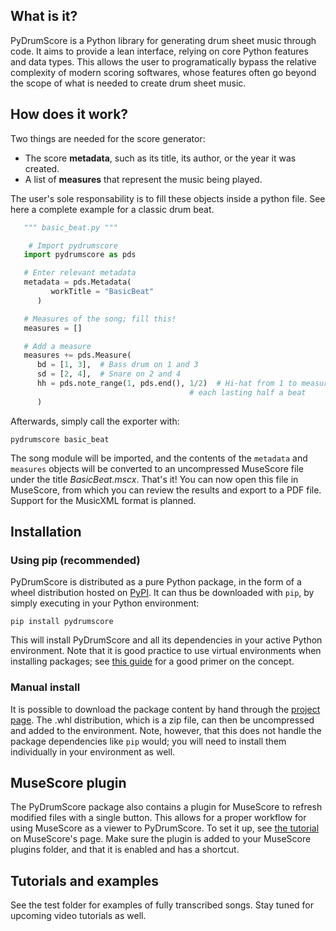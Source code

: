 ## What is it?

PyDrumScore is a Python library for generating drum sheet music through code. It aims to provide a lean interface, relying on core Python features and data types. This allows the user to programatically bypass the relative complexity of modern scoring softwares, whose features often go beyond the scope of what is needed to create drum sheet music.

## How does it work?

Two things are needed for the score generator:

- The score **metadata**, such as its title, its author, or the year it was created.
- A list of **measures** that represent the music being played.

The user's sole responsability is to fill these objects inside a python file. See here a complete example for a classic drum beat.

```python
   """ basic_beat.py """

    # Import pydrumscore
   import pydrumscore as pds

   # Enter relevant metadata
   metadata = pds.Metadata(
         workTitle = "BasicBeat"
      )

   # Measures of the song; fill this!
   measures = []

   # Add a measure
   measures += pds.Measure(
      bd = [1, 3],  # Bass drum on 1 and 3
      sd = [2, 4],  # Snare on 2 and 4
      hh = pds.note_range(1, pds.end(), 1/2)  # Hi-hat from 1 to measure end,
                                        # each lasting half a beat
      )
```

Afterwards, simply call the exporter with:
```
pydrumscore basic_beat
```

The song module will be imported, and the contents of the ```metadata``` and ```measures``` objects will be converted to an uncompressed MuseScore file under the title *BasicBeat.mscx*. That's it! You can now open this file in MuseScore, from which you can review the results and export to a PDF file. Support for the MusicXML format is planned.

## Installation

### Using pip (recommended)

PyDrumScore is distributed as a pure Python package, in the form of a wheel distribution hosted on [PyPI](https://pypi.org/project/pydrumscore/).
It can thus be downloaded with ``pip``, by simply executing in your Python environment:

```
pip install pydrumscore
```

This will install PyDrumScore and all its dependencies in your active Python environment.
Note that it is good practice to use virtual environments when installing packages; see [this guide](https://dev.to/bowmanjd/python-tools-for-managing-virtual-environments-3bko#howto) for a good primer on the concept.

### Manual install
It is possible to download the package content by hand through the [project page](https://pypi.org/project/pydrumscore/#files). The .whl distribution, which is a zip file, can then be uncompressed and added to the environment. Note, however, that this does not handle the package dependencies like ``pip`` would; you will need to install them individually in your environment as well.

## MuseScore plugin
The PyDrumScore package also contains a plugin for MuseScore to refresh modified files with a single button. This allows for a proper workflow for using MuseScore as a viewer to PyDrumScore. To set it up, see [the tutorial](https://musescore.org/en/handbook/3/plugins#enable-disable-plugins) on MuseScore's page. Make sure the plugin is added to your MuseScore plugins folder, and that it is enabled and has a shortcut.

## Tutorials and examples
See the test folder for examples of fully transcribed songs. Stay tuned for upcoming video tutorials as well.